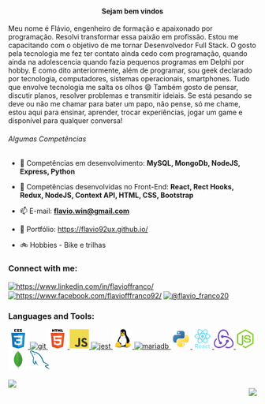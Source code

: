 <h4 align="center">Sejam bem vindos</h4>

<p>Meu nome é Flávio, engenheiro de formação e apaixonado por programação. Resolvi transformar essa paixão em profissão. Estou me capacitando com o objetivo de me tornar Desenvolvedor Full Stack. O gosto pela tecnologia me fez ter contato ainda cedo com programação, quando ainda na adolescencia quando fazia pequenos programas em Delphi por hobby. E como dito anteriormente, além de programar, sou geek declarado por tecnologia, computadores, sistemas operacionais, smartphones. Tudo que envolve tecnologia me salta os olhos 😄 Também gosto de pensar, discutir planos, resolver problemas e transmitir ideiais.
Se está pesando se deve ou não me chamar para bater um papo, não pense, só me chame, estou aqui para ensinar, aprender, trocar experiências, jogar um game e disponível para qualquer conversa!</p>

<h6>Algumas Competências</h6>

- 🌱 Competências em desenvolvimento: **MySQL, MongoDb, NodeJS, Express, Python**

- 💬 Competências desenvolvidas no Front-End: **React, Rect Hooks, Redux, NodeJS, Context API, HTML, CSS, Bootstrap**

- 📫 E-mail: **flavio.win@gmail.com**

- 📁 Portfólio: https://flavio92ux.github.io/

- 🚲 Hobbies - Bike e trilhas

<h3 align="left">Connect with me:</h3>
<p align="left">
<a href="https://linkedin.com/in/https://www.linkedin.com/in/flavioffranco/" target="blank"><img align="center" src="https://raw.githubusercontent.com/rahuldkjain/github-profile-readme-generator/master/src/images/icons/Social/linked-in-alt.svg" alt="https://www.linkedin.com/in/flavioffranco/" height="30" width="40" /></a>
<a href="https://fb.com/https://www.facebook.com/flaviofffranco92/" target="blank"><img align="center" src="https://raw.githubusercontent.com/rahuldkjain/github-profile-readme-generator/master/src/images/icons/Social/facebook.svg" alt="https://www.facebook.com/flaviofffranco92/" height="30" width="40" /></a>
<a href="https://instagram.com/@flavio_franco20" target="blank"><img align="center" src="https://raw.githubusercontent.com/rahuldkjain/github-profile-readme-generator/master/src/images/icons/Social/instagram.svg" alt="@flavio_franco20" height="30" width="40" /></a>
</p>

<h3 align="left">Languages and Tools:</h3>
<p align="left"> <a href="https://www.w3schools.com/css/" target="_blank"> <img src="https://raw.githubusercontent.com/devicons/devicon/master/icons/css3/css3-original-wordmark.svg" alt="css3" width="40" height="40"/> </a> <a href="https://git-scm.com/" target="_blank"> <img src="https://www.vectorlogo.zone/logos/git-scm/git-scm-icon.svg" alt="git" width="40" height="40"/> </a> <a href="https://www.w3.org/html/" target="_blank"> <img src="https://raw.githubusercontent.com/devicons/devicon/master/icons/html5/html5-original-wordmark.svg" alt="html5" width="40" height="40"/> </a> <a href="https://developer.mozilla.org/en-US/docs/Web/JavaScript" target="_blank"> <img src="https://raw.githubusercontent.com/devicons/devicon/master/icons/javascript/javascript-original.svg" alt="javascript" width="40" height="40"/> </a> <a href="https://jestjs.io" target="_blank"> <img src="https://www.vectorlogo.zone/logos/jestjsio/jestjsio-icon.svg" alt="jest" width="40" height="40"/> </a> <a href="https://www.linux.org/" target="_blank"> <img src="https://raw.githubusercontent.com/devicons/devicon/master/icons/linux/linux-original.svg" alt="linux" width="40" height="40"/> </a> <a href="https://mariadb.org/" target="_blank"> <img src="https://www.vectorlogo.zone/logos/mariadb/mariadb-icon.svg" alt="mariadb" width="40" height="40"/> </a> <a href="https://www.python.org" target="_blank"> <img src="https://raw.githubusercontent.com/devicons/devicon/master/icons/python/python-original.svg" alt="python" width="40" height="40"/> </a> <a href="https://reactjs.org/" target="_blank"> <img src="https://raw.githubusercontent.com/devicons/devicon/master/icons/react/react-original-wordmark.svg" alt="react" width="40" height="40"/> </a> <a href="https://redux.js.org" target="_blank"> <img src="https://raw.githubusercontent.com/devicons/devicon/master/icons/redux/redux-original.svg" alt="redux" width="40" height="40"/> </a>
<a href="https://nodejs.org/" target="_blank"> <img src="https://raw.githubusercontent.com/devicons/devicon/master/icons/nodejs/nodejs-original.svg" alt="nodejs" width="40" height="40"/></a>
<a href="https://www.mongodb.com/" target="_blank"> <img src="https://raw.githubusercontent.com/devicons/devicon/master/icons/mongodb/mongodb-original.svg" alt="mongodb" width="40" height="40"/></a>
<a href="https://www.mysql.com/" target="_blank"> <img src="https://raw.githubusercontent.com/devicons/devicon/master/icons/mysql/mysql-original.svg" alt="mysql" width="40" height="40"/></a>
 <br>
 <br>
<a href="https://flavio92ux.github.io/">
  <img align="left" src="https://github-readme-stats.vercel.app/api?username=flavio92ux&hide=stars&show_icons=true&theme=gruvbox&layout=compact" />
</a>
  <br>
<a href="https://flavio92ux.github.io/">
  <img align="right" src="https://github-readme-stats.vercel.app/api/top-langs/?username=flavio92ux&theme=gruvbox&layout=compact" />
</a>

